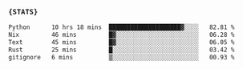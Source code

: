 ### `{STATS}` 
<!--START_SECTION:waka-->

```txt
Python      10 hrs 18 mins  ████████████████████▓░░░░   82.81 %
Nix         46 mins         █▓░░░░░░░░░░░░░░░░░░░░░░░   06.28 %
Text        45 mins         █▓░░░░░░░░░░░░░░░░░░░░░░░   06.05 %
Rust        25 mins         █░░░░░░░░░░░░░░░░░░░░░░░░   03.42 %
gitignore   6 mins          ▒░░░░░░░░░░░░░░░░░░░░░░░░   00.93 %
```

<!--END_SECTION:waka-->
